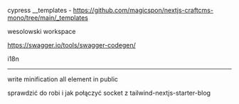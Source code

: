 cypress
\_\_templates - <https://github.com/magicspon/nextjs-craftcms-mono/tree/main/_templates>


wesolowski workspace


<https://swagger.io/tools/swagger-codegen/>

i18n


---


write minification all element in public


sprawdzić do robi i jak połączyć socket z tailwind-nextjs-starter-blog
